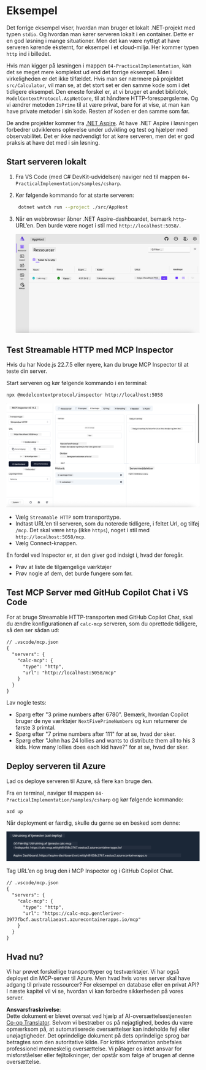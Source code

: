 <!--
CO_OP_TRANSLATOR_METADATA:
{
  "original_hash": "0bc7bd48f55f1565f1d95ccb2c16f728",
  "translation_date": "2025-07-13T23:07:32+00:00",
  "source_file": "04-PracticalImplementation/samples/csharp/README.md",
  "language_code": "da"
}
-->
# Eksempel

Det forrige eksempel viser, hvordan man bruger et lokalt .NET-projekt med typen `stdio`. Og hvordan man kører serveren lokalt i en container. Dette er en god løsning i mange situationer. Men det kan være nyttigt at have serveren kørende eksternt, for eksempel i et cloud-miljø. Her kommer typen `http` ind i billedet.

Hvis man kigger på løsningen i mappen `04-PracticalImplementation`, kan det se meget mere komplekst ud end det forrige eksempel. Men i virkeligheden er det ikke tilfældet. Hvis man ser nærmere på projektet `src/Calculator`, vil man se, at det stort set er den samme kode som i det tidligere eksempel. Den eneste forskel er, at vi bruger et andet bibliotek, `ModelContextProtocol.AspNetCore`, til at håndtere HTTP-forespørgslerne. Og vi ændrer metoden `IsPrime` til at være privat, bare for at vise, at man kan have private metoder i sin kode. Resten af koden er den samme som før.

De andre projekter kommer fra [.NET Aspire](https://learn.microsoft.com/dotnet/aspire/get-started/aspire-overview). At have .NET Aspire i løsningen forbedrer udviklerens oplevelse under udvikling og test og hjælper med observabilitet. Det er ikke nødvendigt for at køre serveren, men det er god praksis at have det med i sin løsning.

## Start serveren lokalt

1. Fra VS Code (med C# DevKit-udvidelsen) naviger ned til mappen `04-PracticalImplementation/samples/csharp`.
1. Kør følgende kommando for at starte serveren:

   ```bash
    dotnet watch run --project ./src/AppHost
   ```

1. Når en webbrowser åbner .NET Aspire-dashboardet, bemærk `http`-URL’en. Den burde være noget i stil med `http://localhost:5058/`.

   ![.NET Aspire Dashboard](../../../../../translated_images/dotnet-aspire-dashboard.0a7095710e9301e90df2efd867e1b675b3b9bc2ccd7feb1ebddc0751522bc37c.da.png)

## Test Streamable HTTP med MCP Inspector

Hvis du har Node.js 22.7.5 eller nyere, kan du bruge MCP Inspector til at teste din server.

Start serveren og kør følgende kommando i en terminal:

```bash
npx @modelcontextprotocol/inspector http://localhost:5058
```

![MCP Inspector](../../../../../translated_images/mcp-inspector.c223422b9b494fb4a518a3b3911b3e708e6a5715069470f9163ee2ee8d5f1ba9.da.png)

- Vælg `Streamable HTTP` som transporttype.
- Indtast URL’en til serveren, som du noterede tidligere, i feltet Url, og tilføj `/mcp`. Det skal være `http` (ikke `https`), noget i stil med `http://localhost:5058/mcp`.
- Vælg Connect-knappen.

En fordel ved Inspector er, at den giver god indsigt i, hvad der foregår.

- Prøv at liste de tilgængelige værktøjer
- Prøv nogle af dem, det burde fungere som før.

## Test MCP Server med GitHub Copilot Chat i VS Code

For at bruge Streamable HTTP-transporten med GitHub Copilot Chat, skal du ændre konfigurationen af `calc-mcp` serveren, som du oprettede tidligere, så den ser sådan ud:

```jsonc
// .vscode/mcp.json
{
  "servers": {
    "calc-mcp": {
      "type": "http",
      "url": "http://localhost:5058/mcp"
    }
  }
}
```

Lav nogle tests:

- Spørg efter "3 prime numbers after 6780". Bemærk, hvordan Copilot bruger de nye værktøjer `NextFivePrimeNumbers` og kun returnerer de første 3 primtal.
- Spørg efter "7 prime numbers after 111" for at se, hvad der sker.
- Spørg efter "John has 24 lollies and wants to distribute them all to his 3 kids. How many lollies does each kid have?" for at se, hvad der sker.

## Deploy serveren til Azure

Lad os deploye serveren til Azure, så flere kan bruge den.

Fra en terminal, naviger til mappen `04-PracticalImplementation/samples/csharp` og kør følgende kommando:

```bash
azd up
```

Når deployment er færdig, skulle du gerne se en besked som denne:

![Azd deployment success](../../../../../translated_images/azd-deployment-success.bd42940493f1b834a5ce6251a6f88966546009b350df59d0cc4a8caabe94a4f1.da.png)

Tag URL’en og brug den i MCP Inspector og i GitHub Copilot Chat.

```jsonc
// .vscode/mcp.json
{
  "servers": {
    "calc-mcp": {
      "type": "http",
      "url": "https://calc-mcp.gentleriver-3977fbcf.australiaeast.azurecontainerapps.io/mcp"
    }
  }
}
```

## Hvad nu?

Vi har prøvet forskellige transporttyper og testværktøjer. Vi har også deployet din MCP-server til Azure. Men hvad hvis vores server skal have adgang til private ressourcer? For eksempel en database eller en privat API? I næste kapitel vil vi se, hvordan vi kan forbedre sikkerheden på vores server.

**Ansvarsfraskrivelse**:  
Dette dokument er blevet oversat ved hjælp af AI-oversættelsestjenesten [Co-op Translator](https://github.com/Azure/co-op-translator). Selvom vi bestræber os på nøjagtighed, bedes du være opmærksom på, at automatiserede oversættelser kan indeholde fejl eller unøjagtigheder. Det oprindelige dokument på dets oprindelige sprog bør betragtes som den autoritative kilde. For kritisk information anbefales professionel menneskelig oversættelse. Vi påtager os intet ansvar for misforståelser eller fejltolkninger, der opstår som følge af brugen af denne oversættelse.